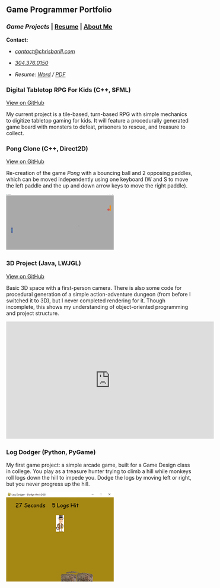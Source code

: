 ## Game Programmer Portfolio

### _Game Projects_ | [Resume][] | [About Me][]

__Contact:__

*  _<contact@chrisbarill.com>_

*  _[304.376.0150](tel:+13043760150)_

*  _Resume: [Word](ChrisBarillResume.docx) / [PDF](ChrisBarillResume.pdf)_

[About Me]: about "Read About Me"
[Game Projects]: projects "View My Projects"
[Resume]: resume "View My Resume"

### Digital Tabletop RPG For Kids (C++, SFML)
[View on GitHub](https://github.com/cbarill2/SimpleDungeonGame)

My current project is a tile-based, turn-based RPG with simple mechanics to digitize tabletop gaming for kids. It will feature a procedurally generated game board with monsters to defeat, prisoners to rescue, and treasure to collect.

### Pong Clone (C++, Direct2D)

[View on GitHub](https://github.com/cbarill2/Direct2DPong)

Re-creation of the game _Pong_ with a bouncing ball and 2 opposing paddles, which can be moved independently using one keyboard (W and S to move the left paddle and the up and down arrow keys to move the right paddle).

<a href="images/pong_gameplay.png">
<img src="images/pong_gameplay.png" alt="Pong Clone Gameplay" width="290" height="150">
</a>

### 3D Project (Java, LWJGL)

[View on GitHub](https://github.com/crippledrat/LearningLWJGL)

Basic 3D space with a first-person camera. There is also some code for procedural generation of a simple action-adventure dungeon (from before I switched it to 3D), but I never completed rendering for it. Though incomplete, this shows my understanding of object-oriented programming and project structure.

<iframe width="560" height="315" src="https://www.youtube.com/embed/V2FqSVKOMcY" frameborder="0" allow="accelerometer; autoplay; encrypted-media; gyroscope; picture-in-picture" allowfullscreen></iframe>

### Log Dodger (Python, PyGame)

My first game project: a simple arcade game, built for a Game Design class in college. You play as a treasure hunter trying to climb a hill while monkeys roll logs down the hill to impede you. Dodge the logs by moving left or right, but you never progress up the hill.

<a href="images/logdodger_gameplay.png">
<img src="images/logdodger_gameplay.png" alt="Log Dodger Gameplay" width="290" height="240">
</a>
